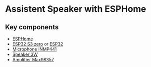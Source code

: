 # Assistent Speaker with ESPHome

## Key components

* [ESPHome](https://esphome.io/)
* [ESP32 S3 zero](https://www.espressif.com/en/products/socs/esp32-s3-zero) or [ESP32](https://www.espressif.com/en/products/socs/esp32) 
* [Microphone INMP441](https://www.digikey.com/en/products/detail/tdk-invensense/INMP441ACEZ-R7/2606606)
* [Speaker 3W](https://eu.mouser.com/ProductDetail/PUI-Audio/AS04008PR-6?qs=VVKQmw408U%252BT1ZBq1hmZIQ%3D%3D)
* [Amplifier Max98357](https://eu.mouser.com/ProductDetail/Adafruit/3006?qs=SV%252B0z0o3NTtodS8r%2Ftqo5A%3D%3D)